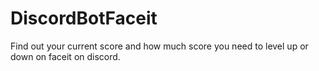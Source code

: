 # DiscordBotFaceit
Find out your current score and how much score you need to level up or down on faceit on discord.
